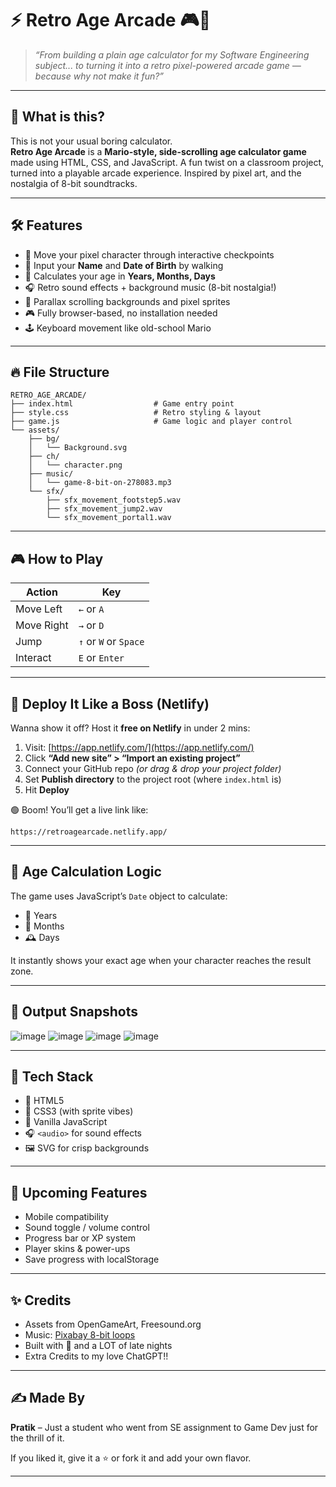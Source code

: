 # ⚡ Retro Age Arcade 🎮🎂

> _“From building a plain age calculator for my Software Engineering subject... to turning it into a retro pixel-powered arcade game — because why not make it fun?”_

---

## 🌈 What is this?

This is not your usual boring calculator.  
**Retro Age Arcade** is a **Mario-style, side-scrolling age calculator game** made using HTML, CSS, and JavaScript. A fun twist on a classroom project, turned into a playable arcade experience. Inspired by pixel art, and the nostalgia of 8-bit soundtracks.

---

## 🛠️ Features

- 🧍 Move your pixel character through interactive checkpoints  
- 🎂 Input your **Name** and **Date of Birth** by walking   
- 🧮 Calculates your age in **Years, Months, Days**
- 🎧 Retro sound effects + background music (8-bit nostalgia!)  
- 🌆 Parallax scrolling backgrounds and pixel sprites  
- 🎮 Fully browser-based, no installation needed  
- 🕹️ Keyboard movement like old-school Mario

---

## 🔥 File Structure

```
RETRO_AGE_ARCADE/
├── index.html                  # Game entry point
├── style.css                   # Retro styling & layout
├── game.js                     # Game logic and player control
└── assets/
    ├── bg/
    │   └── Background.svg
    ├── ch/
    │   └── character.png
    ├── music/
    │   └── game-8-bit-on-278083.mp3
    └── sfx/
        ├── sfx_movement_footstep5.wav
        ├── sfx_movement_jump2.wav
        └── sfx_movement_portal1.wav
```

---

## 🎮 How to Play

| Action           | Key         |
|------------------|-------------|
| Move Left        | `←` or `A`  |
| Move Right       | `→` or `D`  |
| Jump             | `↑` or `W` or `Space` |
| Interact         | `E` or `Enter` |

---

## 🚀 Deploy It Like a Boss (Netlify)

Wanna show it off? Host it **free on Netlify** in under 2 mins:

1. Visit: [https://app.netlify.com/](https://app.netlify.com/)
2. Click **“Add new site” > “Import an existing project”**
3. Connect your GitHub repo *(or drag & drop your project folder)*
4. Set **Publish directory** to the project root (where `index.html` is)
5. Hit **Deploy**

🟢 Boom! You’ll get a live link like:

```
https://retroagearcade.netlify.app/
```

---

## 🧠 Age Calculation Logic

The game uses JavaScript’s `Date` object to calculate:

- 📅 Years  
- 📆 Months  
- 🕰️ Days  

It instantly shows your exact age when your character reaches the result zone.

---

## 📸 Output Snapshots

 ![image](https://github.com/user-attachments/assets/c110768f-e46e-4119-9a0a-6d7f2f49660f)  ![image](https://github.com/user-attachments/assets/64cc99ea-f6b4-4f65-b07d-ed4d698e62a3) 
 ![image](https://github.com/user-attachments/assets/5f1f4004-bb3f-4026-b240-cd5b1db18876)  ![image](https://github.com/user-attachments/assets/699f5a08-9d8f-4eb4-981a-08ede8cd18e9) 

---

## 🧰 Tech Stack

- 🧾 HTML5  
- 🎨 CSS3 (with sprite vibes)  
- 🧠 Vanilla JavaScript  
- 🎧 `<audio>` for sound effects  
- 🖼️ SVG for crisp backgrounds

---

## 🚧 Upcoming Features

- Mobile compatibility  
- Sound toggle / volume control  
- Progress bar or XP system  
- Player skins & power-ups  
- Save progress with localStorage

---

## ✨ Credits

- Assets from OpenGameArt, Freesound.org  
- Music: [Pixabay 8-bit loops](https://pixabay.com/music/)  
- Built with 💖 and a LOT of late nights
- Extra Credits to my love ChatGPT!!

---

## ✍️ Made By

**Pratik** – Just a student who went from SE assignment to Game Dev just for the thrill of it.

If you liked it, give it a ⭐ or fork it and add your own flavor.

---
